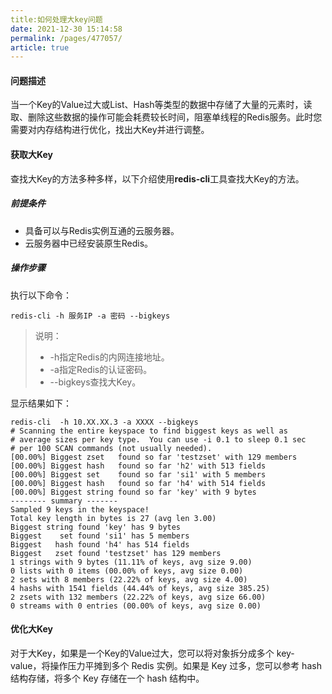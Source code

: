 ```yaml
---
title:如何处理大key问题
date: 2021-12-30 15:14:58
permalink: /pages/477057/
article: true
---
```


#### 问题描述

当一个Key的Value过大或List、Hash等类型的数据中存储了大量的元素时，读取、删除这些数据的操作可能会耗费较长时间，阻塞单线程的Redis服务。此时您需要对内存结构进行优化，找出大Key并进行调整。

#### 获取大Key

查找大Key的方法多种多样，以下介绍使用**redis-cli**工具查找大Key的方法。

##### 前提条件

- 具备可以与Redis实例互通的云服务器。
- 云服务器中已经安装原生Redis。

##### 操作步骤

执行以下命令：

```
redis-cli -h 服务IP -a 密码 --bigkeys
```

> 说明：
>
> - -h指定Redis的内网连接地址。
> - -a指定Redis的认证密码。
> - --bigkeys查找大Key。

显示结果如下：

```
redis-cli  -h 10.XX.XX.3 -a XXXX --bigkeys 
# Scanning the entire keyspace to find biggest keys as well as
# average sizes per key type.  You can use -i 0.1 to sleep 0.1 sec
# per 100 SCAN commands (not usually needed).
[00.00%] Biggest zset   found so far 'testzset' with 129 members  
[00.00%] Biggest hash   found so far 'h2' with 513 fields
[00.00%] Biggest set    found so far 'si1' with 5 members
[00.00%] Biggest hash   found so far 'h4' with 514 fields
[00.00%] Biggest string found so far 'key' with 9 bytes
-------- summary -------
Sampled 9 keys in the keyspace!
Total key length in bytes is 27 (avg len 3.00)
Biggest string found 'key' has 9 bytes
Biggest    set found 'si1' has 5 members
Biggest   hash found 'h4' has 514 fields
Biggest   zset found 'testzset' has 129 members
1 strings with 9 bytes (11.11% of keys, avg size 9.00)
0 lists with 0 items (00.00% of keys, avg size 0.00)
2 sets with 8 members (22.22% of keys, avg size 4.00)
4 hashs with 1541 fields (44.44% of keys, avg size 385.25)
2 zsets with 132 members (22.22% of keys, avg size 66.00)
0 streams with 0 entries (00.00% of keys, avg size 0.00)
```

#### 优化大Key

对于大Key，如果是一个Key的Value过大，您可以将对象拆分成多个 key-value，将操作压力平摊到多个 Redis 实例。如果是 Key 过多，您可以参考 hash 结构存储，将多个 Key 存储在一个 hash 结构中。
